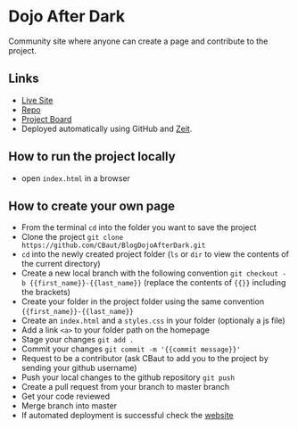 # Dojo After Dark

Community site where anyone can create a page and contribute to the project.

## Links

- [Live Site](https://dojoafterdark.com/)
- [Repo](https://github.com/CBaut/DojoAfterDark)
- [Project Board](https://github.com/CBaut/DojoAfterDark/projects/1)
- Deployed automatically using GitHub and [Zeit](zeit.co).

## How to run the project locally

- open `index.html` in a browser

## How to create your own page

- From the terminal `cd` into the folder you want to save the project
- Clone the project `git clone https://github.com/CBaut/BlogDojoAfterDark.git`
- `cd` into the newly created project folder (`ls` or `dir` to view the contents of the current directory)
- Create a new local branch with the following convention `git checkout -b {{first_name}}-{{last_name}}` (replace the contents of `{{}}` including the brackets)
- Create your folder in the project folder using the same convention `{{first_name}}-{{last_name}}`
- Create an `index.html` and a `styles.css` in your folder (optionaly a js file)
- Add a link `<a>` to your folder path on the homepage
- Stage your changes `git add .`
- Commit your changes `git commit -m '{{commit message}}'`
- Request to be a contributor (ask CBaut to add you to the project by sending your github username)
- Push your local changes to the github repository `git push`
- Create a pull request from your branch to master branch
- Get your code reviewed
- Merge branch into master
- If automated deployment is successful check the [website](https://dojoafterdark.com/)
